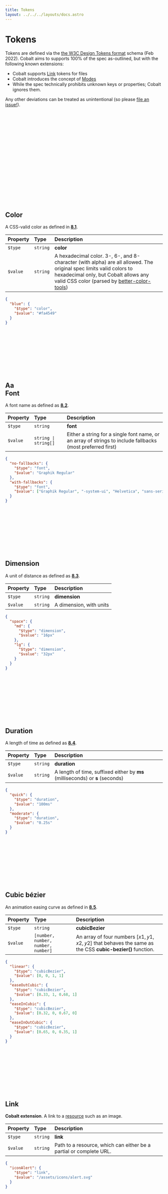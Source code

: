 ```yaml
---
title: Tokens
layout: ../../../layouts/docs.astro
---
```


# Tokens

Tokens are defined via the [the W3C Design Tokens format][dt] schema (Feb 2022). Cobalt aims to supports 100% of the spec as-outlined, but with the following known extensions:

- Cobalt supports [Link](#link) tokens for files
- Cobalt introduces the concept of [Modes](#modes)
- While the spec technically prohibits unknown keys or properties; Cobalt ignores them.

Any other deviations can be treated as unintentional (so please [file an issue!](https://github.com/drwpow/cobalt-ui/issues)).

<h2 id="color">
  <div class="symbol symbol--color">
    <svg class="symbol-bg"><use xlink:href="#hex"></svg>
    <svg class="symbol-fg"><use xlink:href="#hex"></svg>
  </div>
  Color
</h2>

A CSS-valid color as defined in [**8.1**][color].

| Property | Type     | Description                                                                                                                                                                                                                                                |
| :------- | :------- | :--------------------------------------------------------------------------------------------------------------------------------------------------------------------------------------------------------------------------------------------------------- |
| `$type`  | `string` | **color**                                                                                                                                                                                                                                                  |
| `$value` | `string` | A hexadecimal color. 3-, 6-, and 8-character (with alpha) are all allowed. The original spec limits valid colors to hexadecimal only, but Cobalt allows any valid CSS color (parsed by [better-color-tools](https://github.com/drwpow/better-color-tools)) |

```json
{
  "blue": {
    "$type": "color",
    "$value": "#fa4549"
  }
}
```

<h2 id="font">
  <div class="symbol symbol--font">
    <svg class="symbol-bg"><use xlink:href="#hex"></svg>
    <div class="symbol-fg">Aa</div>
  </div>
  Font
</h2>

A font name as defined as [**8.2**][font].

| Property | Type                 | Description                                                                                                |
| :------- | :------------------- | :--------------------------------------------------------------------------------------------------------- |
| `$type`  | `string`             | **font**                                                                                                   |
| `$value` | `string \| string[]` | Either a string for a single font name, or an array of strings to include fallbacks (most preferred first) |

```json
{
  "no-fallbacks": {
    "$type": "font",
    "$value": "Graphik Regular"
  },
  "with-fallbacks": {
    "$type": "font",
    "$value": ["Graphik Regular", "-system-ui", "Helvetica", "sans-serif"]
  }
}
```

<h2 id="dimension">
  <div class="symbol symbol--dimension">
    <svg class="symbol-bg"><use xlink:href="#hex"></svg>
    <div class="symbol-fg"></div>
  </div>
  Dimension
</h2>

A unit of distance as defined as [**8.3**][dimension].

| Property | Type     | Description             |
| :------- | :------- | :---------------------- |
| `$type`  | `string` | **dimension**           |
| `$value` | `string` | A dimension, with units |

```json
{
  "space": {
    "md": {
      "$type": "dimension",
      "$value": "16px"
    },
    "lg": {
      "$type": "dimension",
      "$value": "32px"
    }
  }
}
```

<h2 id="duration">
  <div class="symbol symbol--duration">
    <svg class="symbol-bg"><use xlink:href="#hex"></svg>
    <div class="symbol-fg"></div>
  </div>
  Duration
</h2>

A length of time as defined as [**8.4**][duration].

| Property | Type     | Description                                                                   |
| :------- | :------- | :---------------------------------------------------------------------------- |
| `$type`  | `string` | **duration**                                                                  |
| `$value` | `string` | A length of time, suffixed either by **ms** (milliseconds) or **s** (seconds) |

```json
{
  "quick": {
    "$type": "duration",
    "$value": "100ms"
  },
  "moderate": {
    "$type": "duration",
    "$value": "0.25s"
  }
}
```

<h2 id="cubic-bezier">
  <div class="symbol symbol--cubic-bezier">
    <svg class="symbol-bg"><use xlink:href="#hex"></svg>
    <div class="symbol-fg"></div>
  </div>
  Cubic bézier
</h2>

An animation easing curve as defined in [**8.5**][cubic-bezier].

| Property | Type                               | Description                                                                                             |
| :------- | :--------------------------------- | :------------------------------------------------------------------------------------------------------ |
| `$type`  | `string`                           | **cubicBezier**                                                                                         |
| `$value` | `[number, number, number, number]` | An array of four numbers [𝑥1, 𝑦1, 𝑥2, 𝑦2] that behaves the same as the CSS **cubic-bezier()** function. |

```json
{
  "linear": {
    "$type": "cubicBezier",
    "$value": [0, 0, 1, 1]
  },
  "easeOutCubic": {
    "$type": "cubicBezier",
    "$value": [0.33, 1, 0.68, 1]
  },
  "easeInCubic": {
    "$type": "cubicBezier",
    "$value": [0.32, 0, 0.67, 0]
  },
  "easeInOutCubic": {
    "$type": "cubicBezier",
    "$value": [0.65, 0, 0.35, 1]
  }
}
```

<h2 id="link">
  <div class="symbol symbol--link">
    <svg class="symbol-bg"><use xlink:href="#hex"></svg>
    <div class="symbol-fg"></div>
  </div>
  Link
</h2>

**Cobalt extension**. A link to a [resource](https://developer.mozilla.org/en-US/docs/Web/HTML/Element/link) such as an image.

| Property | Type     | Description                                                        |
| :------- | :------- | :----------------------------------------------------------------- |
| `$type`  | `string` | **link**                                                           |
| `$value` | `string` | Path to a resource, which can either be a partial or complete URL. |

```json
{
  "iconAlert": {
    "$type": "link",
    "$value": "/assets/icons/alert.svg"
  }
}
```

<h2 id="stroke-style">
  <div class="symbol symbol--stroke-style">
    <svg class="symbol-bg"><use xlink:href="#hex"></svg>
    <div class="symbol-fg"></div>
  </div>
  Stroke style
</h2>

| Property | Type     | Description                                                                                |
| :------- | :------- | :----------------------------------------------------------------------------------------- |
| `$type`  | `string` | **strokeStyle**                                                                            |
| `$value` | `string` | Must be one of `solid`, `dashed`, `dotted`, `double`, `groove`, `ridge`, `outset`, `inset` |

A type of stroke as defined in [**9.2**][stroke-style].

_Note: only string values are accepted for now_

```json
{
  "focus-ring-style": {
    "$type": "strokeStyle",
    "$value": "dashed"
  }
}
```

<h2 id="stroke-border">
  <div class="symbol symbol--border">
    <svg class="symbol-bg"><use xlink:href="#hex"></svg>
    <div class="symbol-fg"></div>
  </div>
  Border
</h2>

A border as defined in [**9.3**][border] consisting of a `color` ([color](#color)), `width` ([dimension](#dimension)), and `style` ([strokeStyle](#stroke-style)).

| Property | Type     | Description                                                            |
| :------- | :------- | :--------------------------------------------------------------------- |
| `$type`  | `string` | **border**                                                             |
| `$value` | `object` | Specify a `color`, `width`, and `style` for this token (all required). |

```json
{
  "heavy": {
    "$type": "border",
    "$value": {
      "color": "#36363600",
      "width": "3px",
      "style": "solid"
    }
  }
}
```

<h2 id="transition">
  <div class="symbol symbol--transition">
    <svg class="symbol-bg"><use xlink:href="#hex"></svg>
    <div class="symbol-fg"></div>
  </div>
  Transition
</h2>

A composite type combining **duration** and **cubicBezier** types to form a CSS transition, as defined in [**9.4**][transition].

| Property | Type     | Description                                                                                                                             |
| :------- | :------- | :-------------------------------------------------------------------------------------------------------------------------------------- |
| `$type`  | `string` | **transition**                                                                                                                          |
| `$value` | `object` | Specify a **duration**, **delay**, and **timingFunction** that combine to make the transition. **delay** is optional (defaults to `0`). |

```json
{
  "easeOutQuick": {
    "$type": "transition",
    "$value": {
      "duration": "150ms",
      "delay": "0ms",
      "timingFunction": [0.33, 1, 0.68, 1]
    }
  }
}
```

<h2 id="shadow">
  <div class="symbol symbol--shadow">
    <svg class="symbol-bg"><use xlink:href="#hex"></svg>
    <div class="symbol-fg"></div>
  </div>
  Shadow
</h2>

A composite type combining **dimension** with a **color** to form a CSS `box-shadow`, as defined in [**9.5**][shadow]

| Property | Type     | Description                                                                                                                    |
| :------- | :------- | :----------------------------------------------------------------------------------------------------------------------------- |
| `$type`  | `string` | **transition**                                                                                                                 |
| `$value` | `object` | Specify a **offsetX**, **offsetY**, **blur**, **spread**, and **color** to form a shadow. **color** is the only required prop. |

```json
{
  "shadow-md": {
    "$type": "shadow",
    "$value": {
      "offsetX": "0px",
      "offsetY": "4px",
      "blur": "8px",
      "spread": 0,
      "color": "rgb(0, 0, 0, 0.15)"
    }
  }
}
```

<h2 id="gradient">
  <div class="symbol symbol--gradient">
    <svg class="symbol-bg"><use xlink:href="#hex"></svg>
    <svg class="symbol-fg"><use xlink:href="#hex"></svg>
  </div>
  Gradient
</h2>

A composite type combining **color** and percentages (normalized to **1**) to form the stops of a CSS gradient, as defined in [**9.6**][gradient].

_Note: you’ll notice that there’s information missing on whether this is a `linear-gradient()`, `radial-gradient()`, `conic-gradient()`_

| Property | Type                                  | Description                                                                                  |
| :------- | :------------------------------------ | :------------------------------------------------------------------------------------------- |
| `$type`  | `string`                              | **transition**                                                                               |
| `$value` | `{color: string, position: number}[]` | Array of stops that provdide both a **color** and **position**, from `0` (0%) to `1` (100%). |

```json
{
  "rainbow": {
    "$type": "gradient",
    "$value": [
      {"color": "red", "position": 0},
      {"color": "orange", "position": 0.175},
      {"color": "yellow", "position": 0.325},
      {"color": "lawngreen", "position": 0.5},
      {"color": "blue", "position": 0.675},
      {"color": "indigo", "position": 0.825},
      {"color": "violet", "position": 1}
    ]
  }
}
```

<h2 id="typography">
  <div class="symbol symbol--typography">
    <svg class="symbol-bg"><use xlink:href="#hex"></svg>
    <div class="symbol-fg">Aa</div>
  </div>
  Typography
</h2>

A composite type combining **font** and **dimension** to form a complete typographic style, as defined in [**9.7**][typography].

| Property | Type     | Description                                                                                                                                                                                                              |
| :------- | :------- | :----------------------------------------------------------------------------------------------------------------------------------------------------------------------------------------------------------------------- |
| `$type`  | `string` | **transition**                                                                                                                                                                                                           |
| `$value` | `object` | Specify any typographic CSS properties in **camelCase** format. Although the spec limits the properties to only a few, Cobalt allows any typographic-related attributes including **letterSpacing** and **fontVariant**. |

```json
{
  "body": {
    "$type": "typography",
    "$value": {
      "fontFamily": ["Helvetica", "-system-ui", "sans-serif"],
      "fontSize": "24px",
      "fontStyle": "normal",
      "fontWeight": 400,
      "letterSpacing": 0,
      "lineHeight": 1.5,
      "textTransform": "none"
    }
  }
}
```

## Groups

A group is a way to collect similar tokens. A group is made by omitting `$value` (and it is impossible for a group to have a `$value`). In the schema, all reserved names start with a `$`. All other properties will be treated either as tokens or other sub-groups.

| Property                    | Type       | Description                                                                               |
| :-------------------------- | :--------- | :---------------------------------------------------------------------------------------- |
| `$description`              | `string`   | (optional) Set a human-readable description for this group                                |
| `$type`                     | `string`   | (optional) Set a default type for all child tokens                                        |
| `$extensions`:              | `object`   | (optional) Any arbitrary data is allowed within `$extensions` object.                     |
| `$extensions.requiredModes` | `string[]` | (optional) **Cobalt**: Enforce [mode IDs][modes] that must be present on all child tokens |

**Example**

In this example, both `color` and `typography` are groups, as neither have a `$value`. But `typography` also has a subgroup: `family`. Groups can be nested infinitely, as long as they’re not inside tokens.

```json
{
  "color": {
    "$description": "color palette",
    "red": {
      "$type": "color",
      "$value": "#fa4549"
    }
  },
  "typography": {
    "$description": "Typographic styles",
    "family": {
      "GraphikRegular": {
        "$type": "font",
        "$value": "Graphik Regular"
      }
    }
  }
}
```

## Custom types

Any other **$type** will be treated as a custom type. **$value** may have any shape desired. But note that custom types will likely break existing plugins unless you configure them (the CSS and Sass plugins have a **transformer** option), or unless you write your own plugin for Cobalt (which is easier than some may think!).

_Should a type be added? [Suggest it be added!](https://github.com/design-tokens/community-group)_

## Aliasing

Types can be aliased [as defined in the Design Tokens spec](https://design-tokens.github.io/community-group/format/#aliases-references) by using dot-delimited path syntax, wrapped in curly braces (e.g., `{groupA.groupB.token}`):

```json
{
  "color": {
    "blue": {
      "$type": "color",
      "$value": "#218bff"
    },
    "green": {
      "$type": "color",
      "$value": "#6fdd8b"
    },
    "action": {
      "$type": "color",
      "$value": "{color.blue}"
    }
  },
  "gradient": {
    "$type": "gradient",
    "$value": [
      {"color": "{color.blue}", "position": 0},
      {"color": "{color.green}", "position": 1}
    ]
  }
}
```

## Modes

[Modes] are alternate versions of your tokens. For example, say your design system has a **standard** palette and an alternate version optimized for **colorblind** users. Here’s one way you could declare that:

```json
{
  "red": {
    "$type": "color",
    "$value": "#cf222e"
  },
  "redClorblind": {
    "$type": "color",
    "$value": "#ac5e00"
  }
}
```

This _works_ but has several problems:

- ❌ multiple palettes are mixed into one
- ❌ this suggests **red** and **redColorblind** should be used alongside one another (defeating the whole purpose!)
- ❌ it’s unclear what the purpose of **redColorblind** is, and will likely be avoided by engineers

To address all these, let’s use modes instead by adding an **$extensions.modes** property:

```json
{
  "red": {
    "$type": "token",
    "$value": "#cf222e",
    "$extensions": {
      "mode": {
        "standard": "#cf222e",
        "colorblind": "#ac5e00"
      }
    }
  }
}
```

This is much better:

- ✅ palettes are kept separate
- ✅ when **colorblind** mode is enabled, it prevents standard red from being used
- ✅ in code, switching from **standard** to **colorblind** mode automatically creates the palette

There’s a lot of flexibility you can unlock with modes. [Read more about using modes][modes]

## Examples

Some examples of open design systems using the W3C Design Tokens Community format

_Note: all examples are unofficial and for demonstration purposes only; all companies referenced retain full ownership over their respective systems, and are unaffiliated with this project:_

- [GitHub Primer](https://github.com/drwpow/cobalt-ui/tree/main/examples/github)
- [IBM Carbon](https://github.com/drwpow/cobalt-ui/tree/main/examples/ibm)
- [Adobe Spectrum](https://github.com/drwpow/cobalt-ui/tree/main/examples/adobe)
- [Salesforce Lightning](https://github.com/drwpow/cobalt-ui/tree/main/examples/salesforce)
- [Shopify Polaris](https://github.com/drwpow/cobalt-ui/tree/main/examples/shopify)
- [Apple Human Interface Guidelines](https://github.com/drwpow/cobalt-ui/tree/main/examples/apple)

[box-shadow]: https://developer.mozilla.org/en-US/docs/Web/CSS/box-shadow
[border]: https://design-tokens.github.io/community-group/format/#border
[color]: https://design-tokens.github.io/community-group/format/#color
[conic-gradient]: https://developer.mozilla.org/en-US/docs/Web/CSS/gradient/conic-gradient()
[cubic-bezier]: https://design-tokens.github.io/community-group/format/#cubic-bezier
[dimension]: https://design-tokens.github.io/community-group/format/#dimension
[duration]: https://design-tokens.github.io/community-group/format/#duration
[dt]: https://design-tokens.github.io/community-group/format/
[examples]: https://github.com/drwpow/cobalt-ui/blob/main/examples/
[font]: https://design-tokens.github.io/community-group/format/#font
[gradient]: https://design-tokens.github.io/community-group/format/#gradient
[linear-gradient]: https://developer.mozilla.org/en-US/docs/Web/CSS/gradient/linear-gradient()
[modes]: ./guides/modes
[openapi]: https://swagger.io/specification/
[plugins]: ./plugins
[radial-gradient]: https://developer.mozilla.org/en-US/docs/Web/CSS/gradient/radial-gradient()
[repeating-linear-gradient]: https://developer.mozilla.org/en-US/docs/Web/CSS/gradient/repeating-linear-gradient()
[repeating-radial-gradient]: https://developer.mozilla.org/en-US/docs/Web/CSS/gradient/repeating-radial-gradient()
[stroke-style]: https://design-tokens.github.io/community-group/format/#stroke-style
[shadow]: https://design-tokens.github.io/community-group/format/#shadow
[text-shadow]: https://developer.mozilla.org/en-US/docs/Web/CSS/text-shadow
[tokens]: ./tokens
[transition]: https://design-tokens.github.io/community-group/format/#transition
[typography]: https://design-tokens.github.io/community-group/format/#typography

